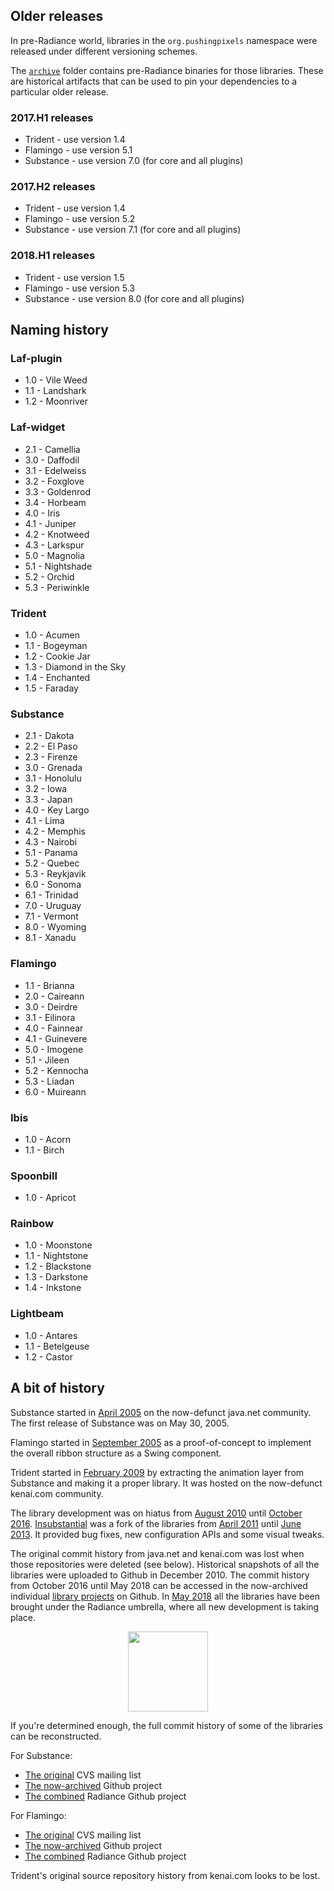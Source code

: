 ## Older releases

In pre-Radiance world, libraries in the `org.pushingpixels` namespace were released under different versioning schemes.

The [`archive`](https://github.com/kirill-grouchnikov/radiance/tree/master/archive) folder contains pre-Radiance binaries for those libraries. These are historical artifacts that can be used to pin your dependencies to a particular older release.

### 2017.H1 releases

* Trident - use version 1.4
* Flamingo - use version 5.1
* Substance - use version 7.0 (for core and all plugins)

### 2017.H2 releases

* Trident - use version 1.4
* Flamingo - use version 5.2
* Substance - use version 7.1 (for core and all plugins)

### 2018.H1 releases

* Trident - use version 1.5
* Flamingo - use version 5.3
* Substance - use version 8.0 (for core and all plugins)

## Naming history

### Laf-plugin
* 1.0 - Vile Weed
* 1.1 - Landshark
* 1.2 - Moonriver

### Laf-widget
* 2.1 - Camellia
* 3.0 - Daffodil
* 3.1 - Edelweiss
* 3.2 - Foxglove
* 3.3 - Goldenrod
* 3.4 - Horbeam
* 4.0 - Iris
* 4.1 - Juniper
* 4.2 - Knotweed
* 4.3 - Larkspur
* 5.0 - Magnolia
* 5.1 - Nightshade
* 5.2 - Orchid
* 5.3 - Periwinkle

### Trident
* 1.0 - Acumen
* 1.1 - Bogeyman
* 1.2 - Cookie Jar
* 1.3 - Diamond in the Sky
* 1.4 - Enchanted
* 1.5 - Faraday

### Substance
* 2.1 - Dakota
* 2.2 - El Paso
* 2.3 - Firenze
* 3.0 - Grenada
* 3.1 - Honolulu
* 3.2 - Iowa
* 3.3 - Japan
* 4.0 - Key Largo
* 4.1 - Lima
* 4.2 - Memphis
* 4.3 - Nairobi
* 5.1 - Panama
* 5.2 - Quebec
* 5.3 - Reykjavik
* 6.0 - Sonoma
* 6.1 - Trinidad
* 7.0 - Uruguay
* 7.1 - Vermont
* 8.0 - Wyoming
* 8.1 - Xanadu

### Flamingo
* 1.1 - Brianna
* 2.0 - Caireann
* 3.0 - Deirdre
* 3.1 - Eilinora
* 4.0 - Fainnear
* 4.1 - Guinevere
* 5.0 - Imogene
* 5.1 - Jileen
* 5.2 - Kennocha
* 5.3 - Liadan
* 6.0 - Muireann

### Ibis
* 1.0 - Acorn
* 1.1 - Birch

### Spoonbill
* 1.0 - Apricot

### Rainbow
* 1.0 - Moonstone
* 1.1 - Nightstone
* 1.2 - Blackstone
* 1.3 - Darkstone
* 1.4 - Inkstone

### Lightbeam
* 1.0 - Antares
* 1.1 - Betelgeuse
* 1.2 - Castor

## A bit of history

Substance started in [April 2005](https://markmail.org/browse/net.java.dev.substance.cvs/2005-04) on the now-defunct java.net community. The first release of Substance was on May 30, 2005.

Flamingo started in [September 2005](https://community.oracle.com/people/kirillcool/blog/2005/09/16/who-who-does-not-want-wear-ribbon?customTheme=otn) as a proof-of-concept to implement the overall ribbon structure as a Swing component.

Trident started in [February 2009](https://www.pushing-pixels.org/2009/02/14/introducing-trident-animation-library-for-java-applications.html) by extracting the animation layer from Substance and making it a proper library. It was hosted on the now-defunct kenai.com community.

The library development was on hiatus from [August 2010](https://markmail.org/message/7lld2ckhvj4qjdu2) until [October 2016](https://www.pushing-pixels.org/2016/12/22/hello-substance-my-old-friend.html). [Insubstantial](https://github.com/Insubstantial) was a fork of the libraries from [April 2011](http://shemnon.com/speling/2011/04/insubstantial-62-release.html) until [June 2013](http://speling.shemnon.com/blog/2013/06/08/insubstantial-needs-a-new-maintainer/). It provided bug fixes, new configuration APIs and some visual tweaks.

The original commit history from java.net and kenai.com was lost when those repositories were deleted (see below). Historical snapshots of all the libraries were uploaded to Github in December 2010. The commit history from October 2016 until May 2018 can be accessed in the now-archived individual [library projects](https://github.com/kirill-grouchnikov?tab=repositories) on Github. In [May 2018](https://www.pushing-pixels.org/2018/05/23/hello-radiance.html) all the libraries have been brought under the Radiance umbrella, where all new development is taking place.

<p align="center">
  <img src="https://raw.githubusercontent.com/kirill-grouchnikov/radiance/master/docs/images/icon/radiance_product_256.png" width="128" height="128" border=0>
</p>

If you're determined enough, the full commit history of some of the libraries can be reconstructed.

For Substance:

* [The original](https://markmail.org/browse/net.java.dev.substance.cvs) CVS mailing list
* [The now-archived](https://github.com/kirill-grouchnikov/substance/commits/master) Github project
* [The combined](https://github.com/kirill-grouchnikov/radiance/commits/master) Radiance Github project

For Flamingo:

* [The original](https://markmail.org/browse/net.java.dev.flamingo.cvs) CVS mailing list
* [The now-archived](https://github.com/kirill-grouchnikov/flamingo/commits/master) Github project
* [The combined](https://github.com/kirill-grouchnikov/radiance/commits/master) Radiance Github project

Trident's original source repository history from kenai.com looks to be lost.
